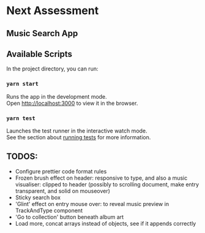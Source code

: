 # Next Assessment
## Music Search App

## Available Scripts

In the project directory, you can run:

### `yarn start`

Runs the app in the development mode.<br />
Open [http://localhost:3000](http://localhost:3000) to view it in the browser.

### `yarn test`

Launches the test runner in the interactive watch mode.<br />
See the section about [running tests](https://facebook.github.io/create-react-app/docs/running-tests) for more information.

## TODOS:
- Configure prettier code format rules
- Frozen brush effect on header: responsive to type, and also a music visualiser: clipped to header (possibly to scrolling document, make entry transparent, and solid on mouseover)
- Sticky search box
- 'Glint' effect on entry mouse over: to reveal music preview in TrackAndType component
- 'Go to collection' button beneath album art
- Load more, concat arrays instead of objects, see if it appends correctly

